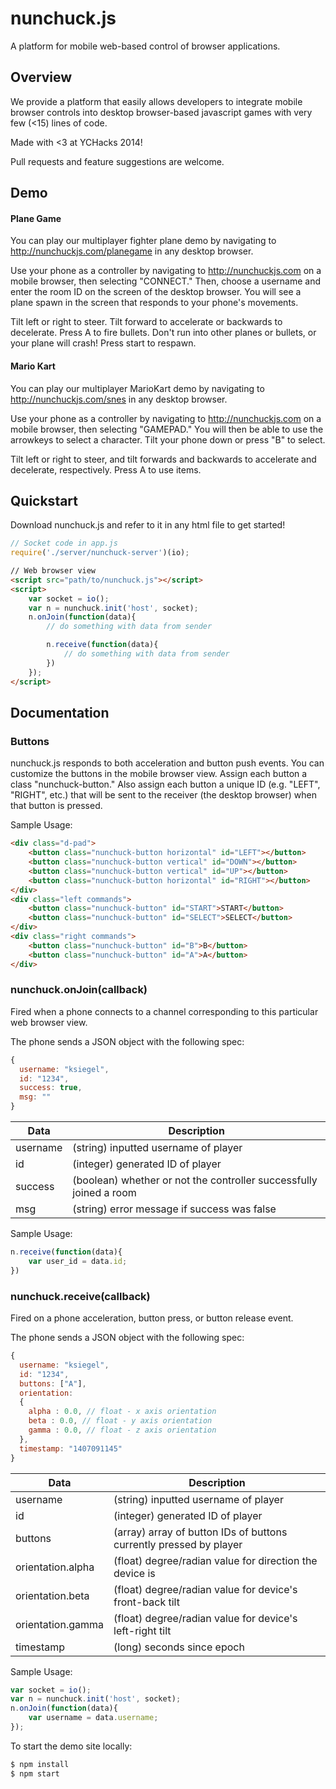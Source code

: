 # nunchuck.js

A platform for mobile web-based control of browser applications.

Overview
--------

We provide a platform that easily allows developers to integrate mobile browser controls into desktop browser-based javascript games with very few (<15) lines of code.

Made with <3 at YCHacks 2014! 

Pull requests and feature suggestions are welcome.

Demo
------

#### Plane Game

You can play our multiplayer fighter plane demo by navigating to http://nunchuckjs.com/planegame in any desktop browser.

Use your phone as a controller by navigating to http://nunchuckjs.com on a mobile browser, then selecting "CONNECT." Then, choose a username and enter the room ID on the screen of the desktop browser. You will see a plane spawn in the screen that responds to your phone's movements.

Tilt left or right to steer. Tilt forward to accelerate or backwards to decelerate. Press A to fire bullets. Don't run into other planes or bullets, or your plane will crash! Press start to respawn.

#### Mario Kart

You can play our multiplayer MarioKart demo by navigating to http://nunchuckjs.com/snes in any desktop browser.

Use your phone as a controller by navigating to http://nunchuckjs.com on a mobile browser, then selecting "GAMEPAD." You will then be able to use the arrowkeys to select a character. Tilt your phone down or press "B" to select.

Tilt left or right to steer, and tilt forwards and backwards to accelerate and decelerate, respectively. Press A to use items.


Quickstart
----------

Download nunchuck.js and refer to it in any html file to get started!

```javascript
// Socket code in app.js
require('./server/nunchuck-server')(io);
```

```html
// Web browser view
<script src="path/to/nunchuck.js"></script>
<script>
	var socket = io();
	var n = nunchuck.init('host', socket);
    n.onJoin(function(data){
        // do something with data from sender

        n.receive(function(data){
        	// do something with data from sender
        })
    });
</script>
```

Documentation
-------------

### Buttons

nunchuck.js responds to both acceleration and button push events. You can customize the buttons in the mobile browser view. Assign each button a class "nunchuck-button." Also assign each button a unique ID (e.g. "LEFT", "RIGHT", etc.) that will be sent to the receiver (the desktop browser) when that button is pressed.

Sample Usage:
```html
<div class="d-pad">
    <button class="nunchuck-button horizontal" id="LEFT"></button>
    <button class="nunchuck-button vertical" id="DOWN"></button>
    <button class="nunchuck-button vertical" id="UP"></button>
    <button class="nunchuck-button horizontal" id="RIGHT"></button>
</div>
<div class="left commands">
    <button class="nunchuck-button" id="START">START</button>
    <button class="nunchuck-button" id="SELECT">SELECT</button>
</div>
<div class="right commands">
	<button class="nunchuck-button" id="B">B</button>
	<button class="nunchuck-button" id="A">A</button>
</div>
```

### nunchuck.onJoin(callback)

Fired when a phone connects to a channel corresponding to this particular web browser view.

The phone sends a JSON object with the following spec:
```javascript
{
  username: "ksiegel",
  id: "1234",
  success: true,
  msg: ""
}
```

Data              | Description                               
----------------- | -----------------------------------------------------
username          | (string) inputted username of player 
id                | (integer) generated ID of player 
success           | (boolean) whether or not the controller successfully joined a room
msg               | (string) error message if success was false

Sample Usage:
```javascript
n.receive(function(data){
	var user_id = data.id;
})
```


### nunchuck.receive(callback)

Fired on a phone acceleration, button press, or button release event.

The phone sends a JSON object with the following spec:
```javascript
{
  username: "ksiegel",
  id: "1234",
  buttons: ["A"],
  orientation: 
  {
    alpha : 0.0, // float - x axis orientation
    beta : 0.0, // float - y axis orientation
    gamma : 0.0, // float - z axis orientation
  },
  timestamp: "1407091145"
}
```

Data              | Description                               
----------------- | ---------------------------------------------------
username          | (string) inputted username of player 
id                | (integer) generated ID of player 
buttons           | (array) array of button IDs of buttons currently pressed by player
orientation.alpha | (float) degree/radian value for direction the device is
orientation.beta  | (float) degree/radian value for device's front-back tilt
orientation.gamma | (float) degree/radian value for device's left-right tilt  
timestamp         | (long) seconds since epoch

Sample Usage:
```javascript
var socket = io();
var n = nunchuck.init('host', socket);
n.onJoin(function(data){
	var username = data.username;
});
```


To start the demo site locally:

```sh
$ npm install
$ npm start
```

